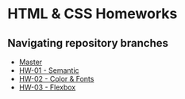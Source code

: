 # HTML & CSS Homeworks
## Navigating repository branches

* [Master](https://github.com/Cyace84/html-css-hws)
* [HW-01 - Semantic](https://github.com/Cyace84/html-css-hws/tree/goit-markup-hw-01)
* [HW-02 - Color & Fonts](https://github.com/Cyace84/html-css-hws/tree/goit-markup-hw-02)
* [HW-03 - Flexbox](https://github.com/Cyace84/html-css-hws/tree/goit-markup-hw-03)
